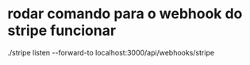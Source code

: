 # rodar comando para o webhook do stripe funcionar

./stripe listen --forward-to localhost:3000/api/webhooks/stripe
